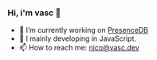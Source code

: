 ### Hi, i'm vasc 👋

- 🔭 I’m currently working on [PresenceDB](https://presencedb.com)
- 🌱 I mainly developing in JavaScript.
- 📫 How to reach me: [nico@vasc.dev](mailto:nico@vasc.dev)

